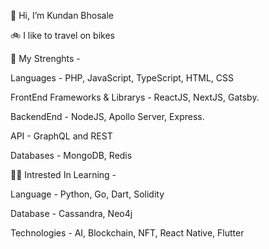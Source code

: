 👋 Hi, I’m Kundan Bhosale

🚲 I like to travel on bikes

💪 My Strenghts - 

Languages - PHP, JavaScript, TypeScript, HTML, CSS

FrontEnd Frameworks & Librarys - ReactJS, NextJS, Gatsby.

BackendEnd - NodeJS, Apollo Server, Express.

API - GraphQL and REST

Databases - MongoDB, Redis

🙋‍♂️ Intrested In Learning -

Language - Python, Go, Dart, Solidity

Database - Cassandra, Neo4j

Technologies - AI, Blockchain, NFT, React Native, Flutter



